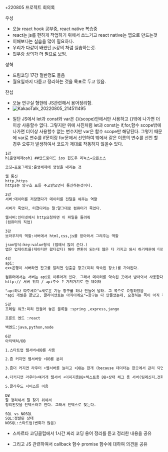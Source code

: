 +220805 프로젝트 회의록


우성 
 - 오늘 react hook 공부중, react native 복습중
 - react는 js를 편하게 작업하기 위해서 쓰느거고 react native는 앱으로 만드는것
 - 이해보다는 실습을 많이 필요하다.
 - 우리가 다같이 배웠던 js강의 처럼 실습하는것.
 - 민우랑 상의가 더 필요로 보임.


성혁 
 - 드림코딩 17강 절반정도 들음
 - 월요일까지 다듣고 정리하는 것을 목표로 두고 있음.


찬섭
- 오늘 연구실 형한테 JS관련해서 용어정리함.
- ![KakaoTalk_20220805_214511495](https://user-images.githubusercontent.com/99310356/183091314-00164fb2-8115-4875-9575-089ad94a6b99.jpg)
+ 일단 JS에서 let과 const와 var은 {}(scope)안에서만 사용하고 {}밖에 나가면 더이상 사용할수 없다.
그렇지만 위에 사진처럼 let과 const는 if,for,함수 scope밖에 나가면 더이상 사용할수 없는 변수지만
var은 함수 scope만 해당된다. 그렇기 때문에 var로 변수를 if문이랑 for문에서 선언하여 밖에서 같은 이름의
변수를 선언 할 경우 오류가 발생하여서 코드가 제대로 작동하지 않을수 있다.


``` txt
1강
h1운영체제osh1 ##안드로이드 ios 윈도우 리눅스=오픈소스

코딩=프로그래밍:운영체제에 명령을 내리는 것

웹 통신
http,https
https는 암구호 표를 주고받으면서 통신하는것이다.

2강
서버:데이터를 저장했다가 데이터를 전달을 해주는 역할

서버가 죽었다, 터졌다라는 말:말그대로 컴퓨터가 죽었다.

웹서버:인터넷에서 http요청하면 이 파일을 돌려줘
(컴퓨터의 직업)

3강
브라우저의 역할:서버에서 html,css,js를 받아와서 그려주는 역할

json방식:key:value형식 (앱에서 많이 쓴다.)
앱은 업데이트를(데이터만 왔다갔다) 해야 변환이 되는데 웹은 다 가지고 와서 하기때문에 다르다.

4강
api:
ex>은행이 서버라면 잔고를 알려면 입출금 창고(미리 약속된 장소)를 가야된다.

컴퓨터에서는 서버는 api로 이루어져 있다. 그래서 데이터를 약속된 곳에서 받아와서 사용한다.
http:// 서버 위치 / api주소 ? 가져가기로 한 데이터

"api하나 따주세요"=새로운 기능 창구를 하나 만들어 달라. 그 쪽으로 요청하겠음
"api 개발은 끝났고, 클라이언트는 아직이에요"=창구는 다 만들었는데, 요청하는 쪽이 아직 작업 중

5강
프레임 워크:미리 만들어 놓은 블록들 :spring ,express,jango

프론트 엔드 :react

백엔드:java,python,node

6강
아킥텍쳐/DB

1.스타트업 웹서버+DB를 사용

2.좀 커지면 웹서버랑 +DB를 분리

3.좀더 커지면 라우터 +웹서버를 늘리고 +DB는 한개 (because 데이터는 한곳에서 관리 되면 좋기 때문에)

4.더커지면 라우터+여러개 웹서버 +이미지용DB+텍스트용 DB+상태 체크 용 서버(팀메신저,전화,상황판)

5.클라우드 서비스를 이용

DB
잘 정리해서 잘 찾기 위해서
정리된것을 인덱스라고 한다. 그래서 인덱스로 찾는다.

SQL vs NOSQL
SQL:정렬된 상태
NOSQL:스타트업(변화가 많음)
```
+ 스파르타 코딩클럽에서 1시간 짜리 코딩 용어 정리를 듣고 정리한 내용을 공유


- 그리고 JS 관련하여서 callback 함수 promise 함수에 대하여 의견을 공유




